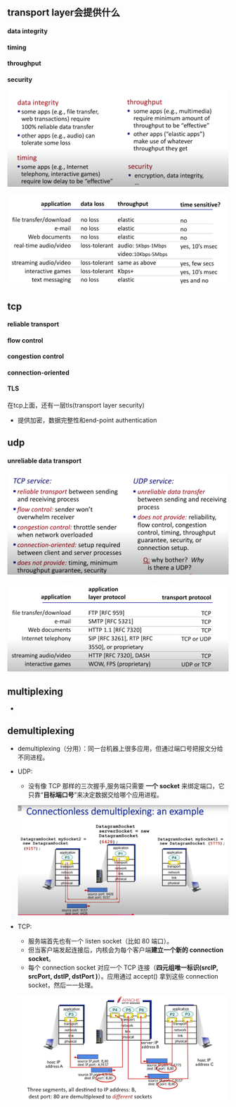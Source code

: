 ## transport layer会提供什么    
#### data integrity
#### timing 
#### throughput
#### security

![alt text](./image/image.png)

![alt text](./image/image-1.png)

## tcp
#### reliable transport
#### flow control
#### congestion control
#### connection-oriented
#### TLS
在tcp上面，还有一层tls(transport layer security)
- 提供加密，数据完整性和end-point authentication
## udp
#### unreliable data transport

![alt text](./image/image-2.png)

![alt text](./image/image-3.png)


## multiplexing 
- 
## demultiplexing
- demultiplexing（分用）：同一台机器上很多应用，但通过端口号把报文分给不同进程。
- UDP:
    - 没有像 TCP 那样的三次握手,服务端只需要 **一个 socket** 来绑定端口，它只靠“**目标端口号**”来决定数据交给哪个应用进程。

    ![alt text](image.png)

- TCP:
    - 服务端首先也有一个 listen socket（比如 80 端口）。
    - 但当客户端发起连接后，内核会为每个客户端**建立一个新的 connection socket**。
    - 每个 connection socket 对应一个 TCP 连接（**四元组唯一标识(srcIP, srcPort, dstIP, dstPort )**）。应用通过 accept() 拿到这些 connection socket，然后一一处理。

    ![alt text](image-1.png)